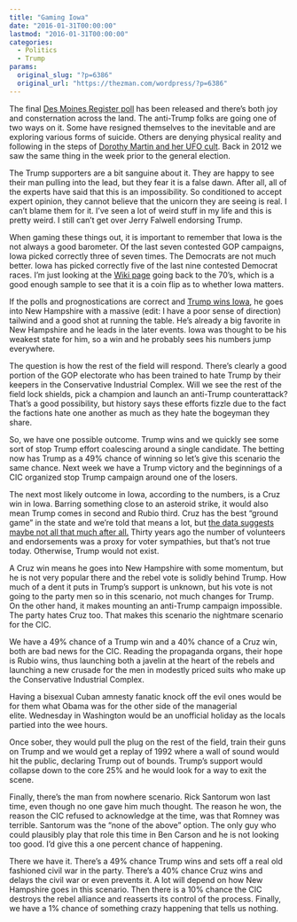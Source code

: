 ```yaml
---
title: "Gaming Iowa"
date: "2016-01-31T00:00:00"
lastmod: "2016-01-31T00:00:00"
categories:
  - Politics
  - Trump
params:
  original_slug: "?p=6386"
  original_url: "https://thezman.com/wordpress/?p=6386"
---
```


The final [Des Moines Register
poll](http://www.bloomberg.com/politics/articles/2016-01-30/des-moines-register-bloomberg-politics-iowa-poll-republicans)
has been released and there’s both joy and consternation across the
land. The anti-Trump folks are going one of two ways on it. Some have
resigned themselves to the inevitable and are exploring various forms of
suicide. Others are denying physical reality and following in the steps
of [Dorothy Martin and her UFO
cult](https://en.wikipedia.org/wiki/When_Prophecy_Fails). Back in 2012
we saw the same thing in the week prior to the general election.

The Trump supporters are a bit sanguine about it. They are happy to see
their man pulling into the lead, but they fear it is a false dawn. After
all, all of the experts have said that this is an impossibility. So
conditioned to accept expert opinion, they cannot believe that the
unicorn they are seeing is real. I can’t blame them for it. I’ve seen a
lot of weird stuff in my life and this is pretty weird. I still can’t
get over Jerry Falwell endorsing Trump.

When gaming these things out, it is important to remember that Iowa is
the not always a good barometer. Of the last seven contested GOP
campaigns, Iowa picked correctly three of seven times. The Democrats are
not much better. Iowa has picked correctly five of the last nine
contested Democrat races. I’m just looking at the [Wiki
page](https://en.wikipedia.org/wiki/Iowa_caucuses#Republican_Party_process)
going back to the 70’s, which is a good enough sample to see that it is
a coin flip as to whether Iowa matters.

If the polls and prognostications are correct and [Trump wins
Iowa](http://projects.fivethirtyeight.com/election-2016/primary-forecast/iowa-republican/),
he goes into New Hampshire with a massive (edit: I have a poor sense of
direction) tailwind and a good shot at running the table. He’s already a
big favorite in New Hampshire and he leads in the later events. Iowa was
thought to be his weakest state for him, so a win and he probably sees
his numbers jump everywhere.

The question is how the rest of the field will respond. There’s clearly
a good portion of the GOP electorate who has been trained to hate Trump
by their keepers in the Conservative Industrial Complex. Will we see the
rest of the field lock shields, pick a champion and launch an anti-Trump
counterattack? That’s a good possibility, but history says these efforts
fizzle due to the fact the factions hate one another as much as they
hate the bogeyman they share.

So, we have one possible outcome. Trump wins and we quickly see some
sort of stop Trump effort coalescing around a single candidate. The
betting now has Trump as a 49% chance of winning so let’s give this
scenario the same chance. Next week we have a Trump victory and the
beginnings of a CIC organized stop Trump campaign around one of the
losers.

The next most likely outcome in Iowa, according to the numbers, is a
Cruz win in Iowa. Barring something close to an asteroid strike, it
would also mean Trump comes in second and Rubio third. Cruz has the best
“ground game” in the state and we’re told that means a lot, but [the
data suggests maybe not all that much after
all.](http://anepigone.blogspot.com/2016/01/trumping-conventional-wisdom-on-ground.html)
Thirty years ago the number of volunteers and endorsements was a proxy
for voter sympathies, but that’s not true today. Otherwise, Trump would
not exist.

A Cruz win means he goes into New Hampshire with some momentum, but he
is not very popular there and the rebel vote is solidly behind Trump.
How much of a dent it puts in Trump’s support is unknown, but his vote
is not going to the party men so in this scenario, not much changes for
Trump.  On the other hand, it makes mounting an anti-Trump campaign
impossible. The party hates Cruz too. That makes this scenario the
nightmare scenario for the CIC.

We have a 49% chance of a Trump win and a 40% chance of a Cruz win, both
are bad news for the CIC. Reading the propaganda organs, their hope is
Rubio wins, thus launching both a javelin at the heart of the rebels and
launching a new crusade for the men in modestly priced suits who make up
the Conservative Industrial Complex.

Having a bisexual Cuban amnesty fanatic knock off the evil ones would be
for them what Obama was for the other side of the managerial
elite. Wednesday in Washington would be an unofficial holiday as the
locals partied into the wee hours.

Once sober, they would pull the plug on the rest of the field, train
their guns on Trump and we would get a replay of 1992 where a wall of
sound would hit the public, declaring Trump out of bounds. Trump’s
support would collapse down to the core 25% and he would look for a way
to exit the scene.

Finally, there’s the man from nowhere scenario. Rick Santorum won last
time, even though no one gave him much thought. The reason he won, the
reason the CIC refused to acknowledge at the time, was that Romney was
terrible. Santorum was the “none of the above” option. The only guy who
could plausibly play that role this time in Ben Carson and he is not
looking too good. I’d give this a one percent chance of happening.

There we have it. There’s a 49% chance Trump wins and sets off a real
old fashioned civil war in the party. There’s a 40% chance Cruz wins and
delays the civil war or even prevents it. A lot will depend on how New
Hampshire goes in this scenario. Then there is a 10% chance the CIC
destroys the rebel alliance and reasserts its control of the process.
Finally, we have a 1% chance of something crazy happening that tells us
nothing.
